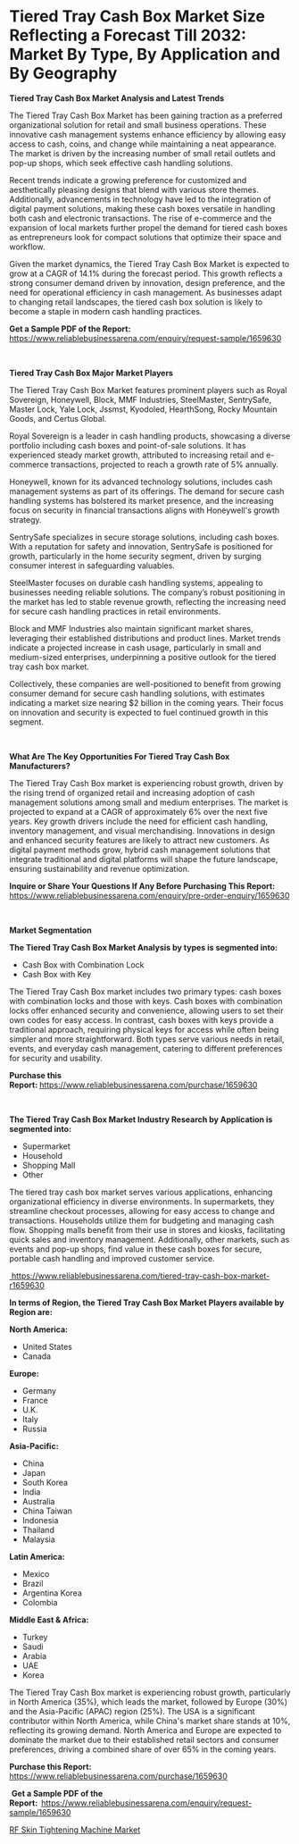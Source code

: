 <p><h1>Tiered Tray Cash Box Market Size Reflecting a Forecast Till 2032: Market By Type, By Application and By Geography</h1></p><p><strong>Tiered Tray Cash Box Market Analysis and Latest Trends</strong></p>
<p><p>The Tiered Tray Cash Box Market has been gaining traction as a preferred organizational solution for retail and small business operations. These innovative cash management systems enhance efficiency by allowing easy access to cash, coins, and change while maintaining a neat appearance. The market is driven by the increasing number of small retail outlets and pop-up shops, which seek effective cash handling solutions.</p><p>Recent trends indicate a growing preference for customized and aesthetically pleasing designs that blend with various store themes. Additionally, advancements in technology have led to the integration of digital payment solutions, making these cash boxes versatile in handling both cash and electronic transactions. The rise of e-commerce and the expansion of local markets further propel the demand for tiered cash boxes as entrepreneurs look for compact solutions that optimize their space and workflow.</p><p>Given the market dynamics, the Tiered Tray Cash Box Market is expected to grow at a CAGR of 14.1% during the forecast period. This growth reflects a strong consumer demand driven by innovation, design preference, and the need for operational efficiency in cash management. As businesses adapt to changing retail landscapes, the tiered cash box solution is likely to become a staple in modern cash handling practices.</p></p>
<p><strong>Get a Sample PDF of the Report:&nbsp;</strong> <a href="https://www.reliablebusinessarena.com/enquiry/request-sample/1659630?utm_campaign=1871&utm_medium=2&utm_source=Github&utm_content=ia&utm_term=04042025&utm_id=tiered-tray-cash-box">https://www.reliablebusinessarena.com/enquiry/request-sample/1659630</a></p>
<p>&nbsp;</p>
<p><strong>Tiered Tray Cash Box Major Market Players</strong></p>
<p><p>The Tiered Tray Cash Box Market features prominent players such as Royal Sovereign, Honeywell, Block, MMF Industries, SteelMaster, SentrySafe, Master Lock, Yale Lock, Jssmst, Kyodoled, HearthSong, Rocky Mountain Goods, and Certus Global. </p><p>Royal Sovereign is a leader in cash handling products, showcasing a diverse portfolio including cash boxes and point-of-sale solutions. It has experienced steady market growth, attributed to increasing retail and e-commerce transactions, projected to reach a growth rate of 5% annually.</p><p>Honeywell, known for its advanced technology solutions, includes cash management systems as part of its offerings. The demand for secure cash handling systems has bolstered its market presence, and the increasing focus on security in financial transactions aligns with Honeywell's growth strategy.</p><p>SentrySafe specializes in secure storage solutions, including cash boxes. With a reputation for safety and innovation, SentrySafe is positioned for growth, particularly in the home security segment, driven by surging consumer interest in safeguarding valuables.</p><p>SteelMaster focuses on durable cash handling systems, appealing to businesses needing reliable solutions. The company’s robust positioning in the market has led to stable revenue growth, reflecting the increasing need for secure cash handling practices in retail environments.</p><p>Block and MMF Industries also maintain significant market shares, leveraging their established distributions and product lines. Market trends indicate a projected increase in cash usage, particularly in small and medium-sized enterprises, underpinning a positive outlook for the tiered tray cash box market.</p><p>Collectively, these companies are well-positioned to benefit from growing consumer demand for secure cash handling solutions, with estimates indicating a market size nearing $2 billion in the coming years. Their focus on innovation and security is expected to fuel continued growth in this segment.</p></p>
<p>&nbsp;</p>
<p><strong>What Are The Key Opportunities For Tiered Tray Cash Box Manufacturers?</strong></p>
<p><p>The Tiered Tray Cash Box market is experiencing robust growth, driven by the rising trend of organized retail and increasing adoption of cash management solutions among small and medium enterprises. The market is projected to expand at a CAGR of approximately 6% over the next five years. Key growth drivers include the need for efficient cash handling, inventory management, and visual merchandising. Innovations in design and enhanced security features are likely to attract new customers. As digital payment methods grow, hybrid cash management solutions that integrate traditional and digital platforms will shape the future landscape, ensuring sustainability and revenue optimization.</p></p>
<p><strong>Inquire or Share Your Questions If Any Before Purchasing This Report:</strong> <a href="https://www.reliablebusinessarena.com/enquiry/pre-order-enquiry/1659630?utm_campaign=1871&utm_medium=2&utm_source=Github&utm_content=ia&utm_term=04042025&utm_id=tiered-tray-cash-box">https://www.reliablebusinessarena.com/enquiry/pre-order-enquiry/1659630</a></p>
<p>&nbsp;</p>
<p><strong>Market Segmentation</strong></p>
<p><strong>The Tiered Tray Cash Box Market Analysis by types is segmented into:</strong></p>
<p><ul><li>Cash Box with Combination Lock</li><li>Cash Box with Key</li></ul></p>
<p><p>The Tiered Tray Cash Box market includes two primary types: cash boxes with combination locks and those with keys. Cash boxes with combination locks offer enhanced security and convenience, allowing users to set their own codes for easy access. In contrast, cash boxes with keys provide a traditional approach, requiring physical keys for access while often being simpler and more straightforward. Both types serve various needs in retail, events, and everyday cash management, catering to different preferences for security and usability.</p></p>
<p><strong>Purchase this Report:&nbsp;</strong><a href="https://www.reliablebusinessarena.com/purchase/1659630?utm_campaign=1871&utm_medium=2&utm_source=Github&utm_content=ia&utm_term=04042025&utm_id=tiered-tray-cash-box">https://www.reliablebusinessarena.com/purchase/1659630</a></p>
<p>&nbsp;</p>
<p><strong>The Tiered Tray Cash Box Market Industry Research by Application is segmented into:</strong></p>
<p><ul><li>Supermarket</li><li>Household</li><li>Shopping Mall</li><li>Other</li></ul></p>
<p><p>The tiered tray cash box market serves various applications, enhancing organizational efficiency in diverse environments. In supermarkets, they streamline checkout processes, allowing for easy access to change and transactions. Households utilize them for budgeting and managing cash flow. Shopping malls benefit from their use in stores and kiosks, facilitating quick sales and inventory management. Additionally, other markets, such as events and pop-up shops, find value in these cash boxes for secure, portable cash handling and improved customer service.</p></p>
<p><a href="https://www.reliablebusinessarena.com/tiered-tray-cash-box-market-r1659630?utm_campaign=1871&utm_medium=2&utm_source=Github&utm_content=ia&utm_term=04042025&utm_id=tiered-tray-cash-box">&nbsp;https://www.reliablebusinessarena.com/tiered-tray-cash-box-market-r1659630</a></p>
<p><strong>In terms of Region, the Tiered Tray Cash Box Market Players available by Region are:</strong></p>
<p>
    <p> <strong> North America: </strong>
        <ul>
            <li>United States</li>
            <li>Canada</li>
        </ul>
        </p> 
    <p> <strong> Europe: </strong>
        <ul>
            <li>Germany</li>
            <li>France</li>
            <li>U.K.</li>
            <li>Italy</li>
            <li>Russia</li>
        </ul>
        </p> 
    <p> <strong> Asia-Pacific: </strong>
        <ul>
            <li>China</li>
            <li>Japan</li>
            <li>South Korea</li>
            <li>India</li>
            <li>Australia</li>
            <li>China Taiwan</li>
            <li>Indonesia</li>
            <li>Thailand</li>
            <li>Malaysia</li>
        </ul>
        </p> 
    <p> <strong> Latin America: </strong>
        <ul>
            <li>Mexico</li>
            <li>Brazil</li>
            <li>Argentina Korea</li>
            <li>Colombia</li>
        </ul>
        </p> 
    <p> <strong> Middle East & Africa: </strong>
        <ul>
            <li>Turkey</li>
            <li>Saudi</li>
            <li>Arabia</li>
            <li>UAE</li>
            <li>Korea</li>
        </ul>
    </p>
    </p>
<p><p>The Tiered Tray Cash Box market is experiencing robust growth, particularly in North America (35%), which leads the market, followed by Europe (30%) and the Asia-Pacific (APAC) region (25%). The USA is a significant contributor within North America, while China's market share stands at 10%, reflecting its growing demand. North America and Europe are expected to dominate the market due to their established retail sectors and consumer preferences, driving a combined share of over 65% in the coming years.</p></p>
<p><strong>Purchase this Report: </strong><a href="https://www.reliablebusinessarena.com/purchase/1659630?utm_campaign=1871&utm_medium=2&utm_source=Github&utm_content=ia&utm_term=04042025&utm_id=tiered-tray-cash-box">https://www.reliablebusinessarena.com/purchase/1659630</a></p>
<p>&nbsp;<strong>Get a Sample PDF of the Report:&nbsp;&nbsp;</strong><a href="https://www.reliablebusinessarena.com/enquiry/request-sample/1659630?utm_campaign=1871&utm_medium=2&utm_source=Github&utm_content=ia&utm_term=04042025&utm_id=tiered-tray-cash-box">https://www.reliablebusinessarena.com/enquiry/request-sample/1659630</a></p>
<p><strong></strong></p>
<p><p><a href="https://github.com/marloy8/Market-Research-Report-List-7/blob/main/rf-skin-tightening-machine-market.md?utm_campaign=1871&utm_medium=2&utm_source=Github&utm_content=ia&utm_term=04042025&utm_id=tiered-tray-cash-box">RF Skin Tightening Machine Market</a></p></p>